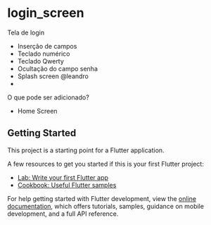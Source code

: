 # login_screen

Tela de login

- Inserção de campos
- Teclado numérico
- Teclado Qwerty
- Ocultação do campo senha
- Splash screen @leandro
- 
O que pode ser adicionado?


- Home Screen

## Getting Started

This project is a starting point for a Flutter application.

A few resources to get you started if this is your first Flutter project:

- [Lab: Write your first Flutter app](https://docs.flutter.dev/get-started/codelab)
- [Cookbook: Useful Flutter samples](https://docs.flutter.dev/cookbook)

For help getting started with Flutter development, view the
[online documentation](https://docs.flutter.dev/), which offers tutorials,
samples, guidance on mobile development, and a full API reference.
